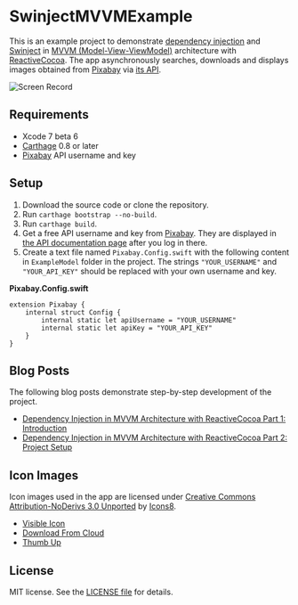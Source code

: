 # SwinjectMVVMExample

This is an example project to demonstrate [dependency injection](https://en.wikipedia.org/wiki/Dependency_injection) and [Swinject](https://github.com/Swinject/Swinject) in [MVVM (Model-View-ViewModel)](https://en.wikipedia.org/wiki/Model_View_ViewModel) architecture with [ReactiveCocoa](https://github.com/ReactiveCocoa/ReactiveCocoa). The app asynchronously searches, downloads and displays images obtained from [Pixabay](https://pixabay.com) via [its API](https://pixabay.com/api/docs/).

![Screen Record](Assets/ScreenRecord.gif)

## Requirements

- Xcode 7 beta 6
- [Carthage](https://github.com/Carthage/Carthage) 0.8 or later
- [Pixabay](https://pixabay.com/api/docs/) API username and key

## Setup

1. Download the source code or clone the repository.
2. Run `carthage bootstrap --no-build`.
2. Run `carthage build`.
3. Get a free API username and key from [Pixabay](https://pixabay.com/). They are displayed in [the API documentation page](https://pixabay.com/api/docs/) after you log in there.
4. Create a text file named `Pixabay.Config.swift` with the following content in `ExampleModel` folder in the project. The strings `"YOUR_USERNAME"` and `"YOUR_API_KEY"` should be replaced with your own username and key.

**Pixabay.Config.swift**

    extension Pixabay {
        internal struct Config {
            internal static let apiUsername = "YOUR_USERNAME"
            internal static let apiKey = "YOUR_API_KEY"
        }
    }

## Blog Posts

The following blog posts demonstrate step-by-step development of the project.

- [Dependency Injection in MVVM Architecture with ReactiveCocoa Part 1: Introduction](https://yoichitgy.github.io/post/dependency-injection-in-mvvm-architecture-with-reactivecocoa-part-1-introduction/)
- [Dependency Injection in MVVM Architecture with ReactiveCocoa Part 2: Project Setup](https://yoichitgy.github.io/post/dependency-injection-in-mvvm-architecture-with-reactivecocoa-part-2-project-setup/)

## Icon Images

Icon images used in the app are licensed under [Creative Commons Attribution-NoDerivs 3.0 Unported](https://creativecommons.org/licenses/by-nd/3.0/) by [Icons8](https://icons8.com).

- [Visible Icon](http://ic8.link/986)
- [Download From Cloud](http://ic8.link/4717)
- [Thumb Up](http://ic8.link/2744)

## License

MIT license. See the [LICENSE file](LICENSE.txt) for details.
